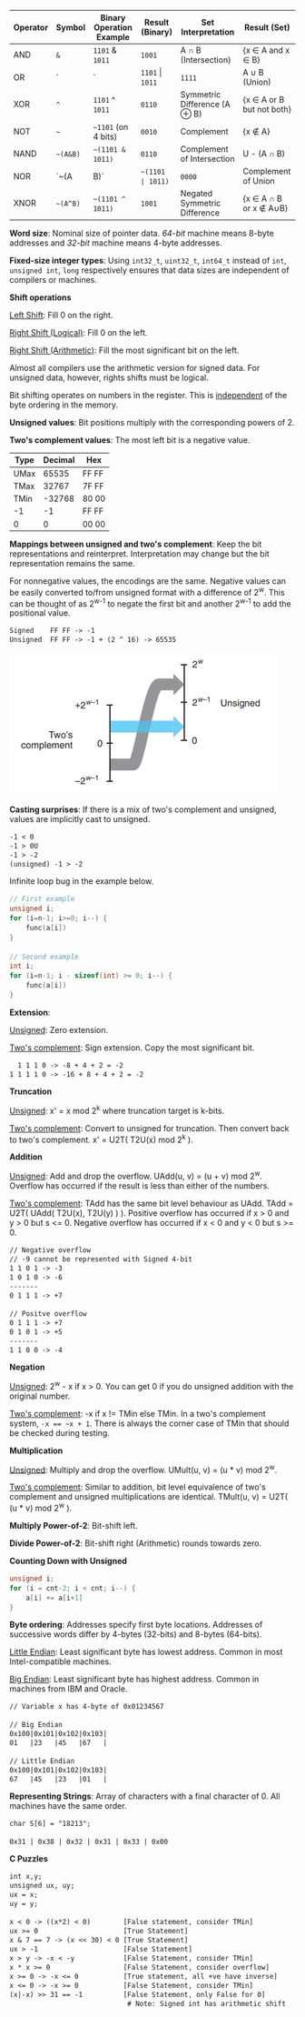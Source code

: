 | Operator | Symbol | Binary Operation Example     | Result (Binary) | Set Interpretation           | Result (Set)          |
|----------|--------|------------------------------|------------------|-------------------------------|------------------------|
| AND      | `&`    | `1101` & `1011`               | `1001`           | A ∩ B (Intersection)          | {x ∈ A and x ∈ B}      |
| OR       | `|`    | `1101` \| `1011`              | `1111`           | A ∪ B (Union)                 | {x ∈ A or x ∈ B}       |
| XOR      | `^`    | `1101` ^ `1011`               | `0110`           | Symmetric Difference (A ⊕ B) | {x ∈ A or B but not both} |
| NOT      | `~`    | `~1101` (on 4 bits)           | `0010`           | Complement                    | {x ∉ A}                |
| NAND     | `~(A&B)`| `~(1101 & 1011)`             | `0110`           | Complement of Intersection    | U - (A ∩ B)            |
| NOR      | `~(A|B)`| `~(1101 \| 1011)`            | `0000`           | Complement of Union           | U - (A ∪ B)            |
| XNOR     | `~(A^B)`| `~(1101 ^ 1011)`             | `1001`           | Negated Symmetric Difference  | {x ∈ A ∩ B or x ∉ A∪B} |

**Word size**: Nominal size of pointer data. _64-bit_ machine means 8-byte addresses and _32-bit_ machine means 4-byte addresses.

**Fixed-size integer types**: Using `int32_t`, `uint32_t`, `int64_t` instead of `int`, `unsigned int`, `long` respectively ensures that data sizes are independent of compilers or machines.

**Shift operations**

<ins>Left Shift</ins>: Fill 0 on the right.

<ins>Right Shift (Logical)</ins>: Fill 0 on the left.

<ins>Right Shift (Arithmetic)</ins>: Fill the most significant bit on the left.

Almost all compilers use the arithmetic version for signed data. For unsigned data, however, rights shifts must be logical.

Bit shifting operates on numbers in the register. This is <ins>independent</ins> of the byte ordering in the memory.

**Unsigned values**: Bit positions multiply with the corresponding powers of 2.

**Two's complement values**: The most left bit is a negative value.

Type | Decimal | Hex
------ | ------- | ------ 
UMax | 65535 | FF FF
TMax | 32767 | 7F FF
TMin | -32768 | 80 00
-1 | -1 | FF FF
0 | 0 | 00 00

**Mappings between unsigned and two's complement**: Keep the bit representations and reinterpret. Interpretation may change but the bit representation remains the same.

For nonnegative values, the encodings are the same. Negative values can be easily converted to/from unsigned format with a difference of 2<sup>w</sup>. This can be thought of as 2<sup>w-1</sup> to negate the first bit and another 2<sup>w-1</sup> to add the positional value.

```
Signed    FF FF -> -1
Unsigned  FF FF -> -1 + (2 ^ 16) -> 65535
```

![](images/Pasted%20image%2020220429152114.png)

**Casting surprises**: If there is a mix of two's complement and unsigned, values are implicitly cast to unsigned.

```
-1 < 0
-1 > 0U
-1 > -2 
(unsigned) -1 > -2
```

Infinite loop bug in the example below.

```c
// First example
unsigned i;
for (i=n-1; i>=0; i--) {
	func(a[i])
}

// Second example
int i;
for (i=n-1; i - sizeof(int) >= 0; i--) {
	func(a[i])
}
```

**Extension**:

<ins>Unsigned</ins>: Zero extension.

<ins>Two's complement</ins>: Sign extension. Copy the most significant bit.

```
  1 1 1 0 -> -8 + 4 + 2 = -2
1 1 1 1 0 -> -16 + 8 + 4 + 2 = -2
```

**Truncation**

<ins>Unsigned</ins>: x' = x mod 2<sup>k</sup> where truncation target is k-bits.

<ins>Two's complement</ins>: Convert to unsigned for truncation. Then convert back to two's complement. x' = U2T( T2U(x) mod 2<sup>k</sup> ). 

**Addition**

<ins>Unsigned</ins>: Add and drop the overflow. UAdd(u, v) = (u + v) mod 2<sup>w</sup>. Overflow has occurred if the result is less than either of the numbers. 

<ins>Two's complement</ins>: TAdd has the same bit level behaviour as UAdd. TAdd = U2T( UAdd( T2U(x), T2U(y) ) ). Positive overflow has occurred if x > 0 and y > 0 but s <= 0. Negative overflow has occurred if x < 0 and y < 0 but s >= 0.

```
// Negative overflow
// -9 cannot be represented with Signed 4-bit
1 1 0 1 -> -3
1 0 1 0 -> -6
-------
0 1 1 1 -> +7

// Positve overflow
0 1 1 1 -> +7
0 1 0 1 -> +5
-------
1 1 0 0 -> -4
```

**Negation**

<ins>Unsigned</ins>: 2<sup>w</sup> - x if x > 0. You can get 0 if you do unsigned addition with the original number.

<ins>Two's complement</ins>: -x if x != TMin else TMin. In a two's complement system,  `-x == ~x + 1`. There is always the corner case of TMin that should be checked during testing.

**Multiplication**

<ins>Unsigned</ins>: Multiply and drop the overflow. UMult(u, v) = (u \* v) mod 2<sup>w</sup>.

<ins>Two's complement</ins>: Similar to addition, bit level equivalence of two's complement and unsigned multiplications are identical. TMult(u, v) = U2T( (u \* v) mod 2<sup>w</sup> ).

**Multiply Power-of-2**: Bit-shift left.

**Divide Power-of-2**: Bit-shift right (Arithmetic) rounds towards zero.

**Counting Down with Unsigned**

```c
unsigned i;
for (i = cnt-2; i < cnt; i--) {
	a[i] += a[i+1]
}
```

**Byte ordering**: Addresses specify first byte locations. Addresses of successive words differ by 4-bytes (32-bits) and 8-bytes (64-bits).

<ins>Little Endian</ins>: Least significant byte has lowest address. Common in most Intel-compatible machines.

<ins>Big Endian</ins>: Least significant byte has highest address. Common in machines from IBM and Oracle.

```
// Variable x has 4-byte of 0x01234567

// Big Endian
0x100|0x101|0x102|0x103|
01   |23   |45   |67   |

// Little Endian
0x100|0x101|0x102|0x103|
67   |45   |23   |01   |
```

**Representing Strings**: Array of characters with a final character of 0. All machines have the same order.

```
char S[6] = "18213";

0x31 | 0x38 | 0x32 | 0x31 | 0x33 | 0x00
```

**C Puzzles**

```
int x,y;
unsigned ux, uy;
ux = x;
uy = y;

x < 0 -> ((x*2) < 0)        [False statement, consider TMin]
ux >= 0                     [True Statement]
x & 7 == 7 -> (x << 30) < 0 [True Statement]
ux > -1                     [False Statement]
x > y -> -x < -y            [False Statement, consider TMin]
x * x >= 0                  [False Statement, consider overflow]
x >= 0 -> -x <= 0           [True statement, all +ve have inverse]
x <= 0 -> -x >= 0           [False Statement, consider TMin]
(x|-x) >> 31 == -1          [False Statement, only False for 0]
                             # Note: Signed int has arithmetic shift
```
